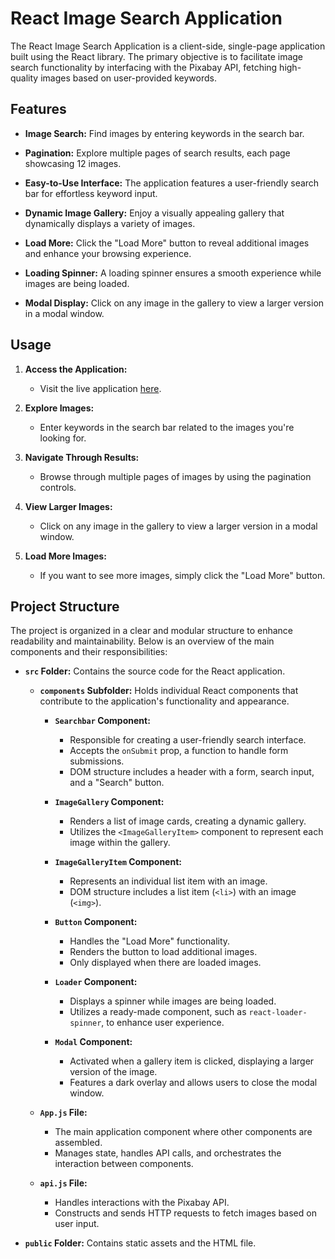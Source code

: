 # React Image Search Application

The React Image Search Application is a client-side, single-page application
built using the React library. The primary objective is to facilitate image
search functionality by interfacing with the Pixabay API, fetching high-quality
images based on user-provided keywords.

## Features

- **Image Search:** Find images by entering keywords in the search bar.

- **Pagination:** Explore multiple pages of search results, each page showcasing
  12 images.

- **Easy-to-Use Interface:** The application features a user-friendly search bar
  for effortless keyword input.

- **Dynamic Image Gallery:** Enjoy a visually appealing gallery that dynamically
  displays a variety of images.

- **Load More:** Click the "Load More" button to reveal additional images and
  enhance your browsing experience.

- **Loading Spinner:** A loading spinner ensures a smooth experience while
  images are being loaded.

- **Modal Display:** Click on any image in the gallery to view a larger version
  in a modal window.

## Usage

1. **Access the Application:**

   - Visit the live application
     [here](https://valik3201.github.io/goit-react-hw-03-image-finder/).

2. **Explore Images:**

   - Enter keywords in the search bar related to the images you're looking for.

3. **Navigate Through Results:**

   - Browse through multiple pages of images by using the pagination controls.

4. **View Larger Images:**

   - Click on any image in the gallery to view a larger version in a modal
     window.

5. **Load More Images:**
   - If you want to see more images, simply click the "Load More" button.

## Project Structure

The project is organized in a clear and modular structure to enhance readability
and maintainability. Below is an overview of the main components and their
responsibilities:

- **`src` Folder:** Contains the source code for the React application.

  - **`components` Subfolder:** Holds individual React components that
    contribute to the application's functionality and appearance.

    - **`Searchbar` Component:**

      - Responsible for creating a user-friendly search interface.
      - Accepts the `onSubmit` prop, a function to handle form submissions.
      - DOM structure includes a header with a form, search input, and a
        "Search" button.

    - **`ImageGallery` Component:**

      - Renders a list of image cards, creating a dynamic gallery.
      - Utilizes the `<ImageGalleryItem>` component to represent each image
        within the gallery.

    - **`ImageGalleryItem` Component:**

      - Represents an individual list item with an image.
      - DOM structure includes a list item (`<li>`) with an image (`<img>`).

    - **`Button` Component:**

      - Handles the "Load More" functionality.
      - Renders the button to load additional images.
      - Only displayed when there are loaded images.

    - **`Loader` Component:**

      - Displays a spinner while images are being loaded.
      - Utilizes a ready-made component, such as `react-loader-spinner`, to
        enhance user experience.

    - **`Modal` Component:**
      - Activated when a gallery item is clicked, displaying a larger version of
        the image.
      - Features a dark overlay and allows users to close the modal window.

  - **`App.js` File:**

    - The main application component where other components are assembled.
    - Manages state, handles API calls, and orchestrates the interaction between
      components.

  - **`api.js` File:**
    - Handles interactions with the Pixabay API.
    - Constructs and sends HTTP requests to fetch images based on user input.

- **`public` Folder:** Contains static assets and the HTML file.

